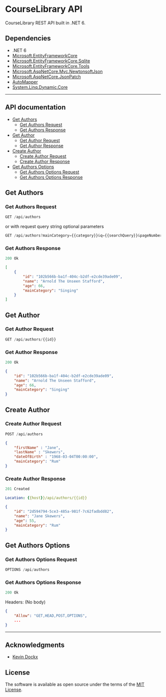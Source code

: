 # CourseLibrary API

CourseLibrary REST API built in .NET 6.

## Dependencies

- .NET 6
- [Microsoft.EntityFrameworkCore](https://www.nuget.org/packages/Microsoft.EntityFrameworkCore/6.0.6)
- [Microsoft.EntityFrameworkCore.Sqlite](https://www.nuget.org/packages/Microsoft.EntityFrameworkCore.Sqlite/6.0.6)
- [Microsoft.EntityFrameworkCore.Tools](https://www.nuget.org/packages/Microsoft.EntityFrameworkCore.Tools/6.0.6)
- [Microsoft.AspNetCore.Mvc.NewtonsoftJson](https://www.nuget.org/packages/Microsoft.AspNetCore.Mvc.NewtonsoftJson/)
- [Microsoft.AspNetCore.JsonPatch](https://www.nuget.org/packages/Microsoft.AspNetCore.JsonPatch/7.0.10)
- [AutoMapper](https://www.nuget.org/packages/AutoMapper.Extensions.Microsoft.DependencyInjection/8.1.1)
- [System.Linq.Dynamic.Core](https://www.nuget.org/packages/System.Linq.Dynamic.Core/1.3.4)

---

## API documentation

- [Get Authors](#get-authors)
  - [Get Authors Request](#get-authors-request)
  - [Get Authors Response](#get-authors-response)
- [Get Author](#get-author)
  - [Get Author Request](#get-author-request)
  - [Get Author Response](#get-author-response)
- [Create Author](#create-author)
  - [Create Author Request](#create-author-request)
  - [Create Author Response](#create-author-response)
- [Get Authors Options](#get-authors-options)
  - [Get Authors Options Request](#get-authors-options-request)
  - [Get Authors Options Response](#get-authors-options-response)

## Get Authors

### Get Authors Request

```js
GET /api/authors
```

or with request query string optional parameters

```js
GET /api/authors?mainCategory={{category}}&q={{searchQuery}}&pageNumber={{pageNum}}&pageSize={{pageSize}}
```

### Get Authors Response

```js
200 Ok
```

```json
[
    {
        "id": "102b566b-ba1f-404c-b2df-e2cde39ade09",
        "name": "Arnold The Unseen Stafford",
        "age": 66,
        "mainCategory": "Singing"
    }
]
```

## Get Author

### Get Author Request

```js
GET /api/authors/{{id}}
```

### Get Author Response

```js
200 Ok
```

```json
{
    "id": "102b566b-ba1f-404c-b2df-e2cde39ade09",
    "name": "Arnold The Unseen Stafford",
    "age": 66,
    "mainCategory": "Singing"
}
```

## Create Author

### Create Author Request

```js
POST /api/authors
```

```json
{
	"firstName" : "Jane",
	"lastName" : "Skewers",
	"dateOfBirth" : "1968-03-04T00:00:00",
	"mainCategory": "Rum"
}
```

### Create Author Response

```js
201 Created
```

```yml
Location: {{host}}/api/authors/{{id}}
```

```json
{
    "id": "2d594794-5ce3-485a-981f-7c62fadbdd82",
    "name": "Jane Skewers",
    "age": 55,
    "mainCategory": "Rum"
}
```

## Get Authors Options

### Get Authors Options Request

```js
OPTIONS /api/authors
```

### Get Authors Options Response

```js
200 Ok
```
Headers: (No body)

```json
{
    "Allow": "GET,HEAD,POST,OPTIONS",
    ...
}
```

---

## Acknowledgments

- [Kevin Dockx](https://github.com/KevinDockx)

## License

The software is available as open source under the terms of the [MIT License](https://opensource.org/licenses/MIT).
